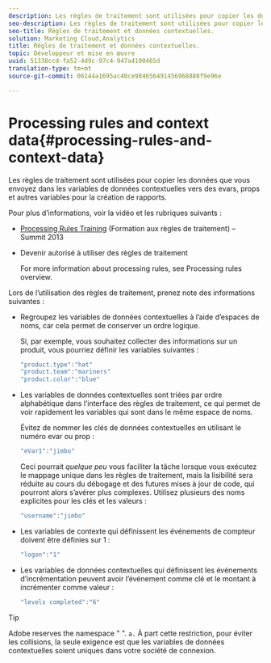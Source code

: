 ```yaml
---
description: Les règles de traitement sont utilisées pour copier les données que vous envoyez dans les variables de données contextuelles vers des evars, props et autres variables pour la création de rapports.
seo-description: Les règles de traitement sont utilisées pour copier les données que vous envoyez dans les variables de données contextuelles vers des evars, props et autres variables pour la création de rapports.
seo-title: Règles de traitement et données contextuelles.
solution: Marketing Cloud,Analytics
title: Règles de traitement et données contextuelles.
topic: Développeur et mise en œuvre
uuid: 51338ccd-fa52-4d9c-97c4-947a4100465d
translation-type: tm+mt
source-git-commit: 06144a1695ac40ce984656491456968888f9e96e

---
```



# Processing rules and context data{#processing-rules-and-context-data}

Les règles de traitement sont utilisées pour copier les données que vous envoyez dans les variables de données contextuelles vers des evars, props et autres variables pour la création de rapports.

Pour plus d’informations, voir la vidéo et les rubriques suivants :

* [Processing Rules Training](https://tv.adobe.com/embed/1181/16506/) (Formation aux règles de traitement) – Summit 2013
* Devenir autorisé à utiliser des règles de traitement

   For more information about processing rules, see Processing rules overview.[](https://docs.adobe.com/content/help/en/analytics/admin/admin-tools/processing-rules/processing-rules.html)

Lors de l’utilisation des règles de traitement, prenez note des informations suivantes :

* Regroupez les variables de données contextuelles à l’aide d’espaces de noms, car cela permet de conserver un ordre logique.

   Si, par exemple, vous souhaitez collecter des informations sur un produit, vous pourriez définir les variables suivantes :

   ```js
   "product.type":"hat" 
   "product.team":"mariners" 
   "product.color":"blue"
   ```

* Les variables de données contextuelles sont triées par ordre alphabétique dans l’interface des règles de traitement, ce qui permet de voir rapidement les variables qui sont dans le même espace de noms.

   Évitez de nommer les clés de données contextuelles en utilisant le numéro evar ou prop :

   ```js
   "eVar1":"jimbo"
   ```

   Ceci pourrait *quelque peu* vous faciliter la tâche lorsque vous exécutez le mappage unique dans les règles de traitement, mais la lisibilité sera réduite au cours du débogage et des futures mises à jour de code, qui pourront alors s’avérer plus complexes. Utilisez plusieurs des noms explicites pour les clés et les valeurs :

   ```js
   "username":"jimbo"
   ```

* Les variables de contexte qui définissent les événements de compteur doivent être définies sur 1 :

   ```js
   "logon":"1"
   ```

* Les variables de données contextuelles qui définissent les événements d’incrémentation peuvent avoir l’événement comme clé et le montant à incrémenter comme valeur :

   ```js
   "levels completed":"6"
   ```

>[!TIP]
>
>Adobe reserves the namespace " ". `a.` À part cette restriction, pour éviter les collisions, la seule exigence est que les variables de données contextuelles soient uniques dans votre société de connexion.

